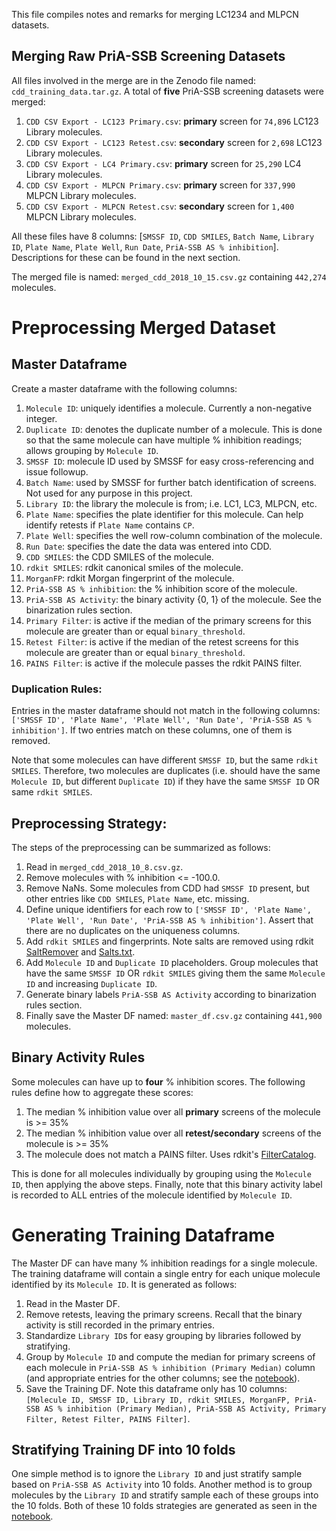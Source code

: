 This file compiles notes and remarks for merging LC1234 and MLPCN datasets.

## Merging Raw PriA-SSB Screening Datasets
All files involved in the merge are in the Zenodo file named: `cdd_training_data.tar.gz`. A total of **five** PriA-SSB screening datasets were merged:

1. `CDD CSV Export - LC123 Primary.csv`: **primary** screen for `74,896` LC123 Library molecules.
2. `CDD CSV Export - LC123 Retest.csv`: **secondary** screen for `2,698` LC123 Library molecules.
3. `CDD CSV Export - LC4 Primary.csv`: **primary** screen for `25,290` LC4 Library molecules.
4. `CDD CSV Export - MLPCN Primary.csv`: **primary** screen for `337,990` MLPCN Library molecules.
5. `CDD CSV Export - MLPCN Retest.csv`: **secondary** screen for `1,400` MLPCN Library molecules.

All these files have 8 columns: [`SMSSF ID`, `CDD SMILES`, `Batch Name`, `Library ID`, `Plate Name`, `Plate Well`, `Run Date`, `PriA-SSB AS % inhibition`].
Descriptions for these can be found in the next section.

The merged file is named: `merged_cdd_2018_10_15.csv.gz` containing `442,274` molecules.

# Preprocessing Merged Dataset

## Master Dataframe 
Create a master dataframe with the following columns:

1. `Molecule ID`: uniquely identifies a molecule. Currently a non-negative integer.
2. `Duplicate ID`: denotes the duplicate number of a molecule. This is done so that the same molecule can have multiple % inhibition readings; allows grouping by `Molecule ID`.
3. `SMSSF ID`: molecule ID used by SMSSF for easy cross-referencing and issue followup.
4. `Batch Name`: used by SMSSF for further batch identification of screens. Not used for any purpose in this project. 
5. `Library ID`: the library the molecule is from; i.e. LC1, LC3, MLPCN, etc.
6. `Plate Name`: specifies the plate identifier for this molecule. Can help identify retests if `Plate Name` contains `CP`.
7. `Plate Well`: specifies the well row-column combination of the molecule.
8. `Run Date`: specifies the date the data was entered into CDD.
9. `CDD SMILES`: the CDD SMILES of the molecule.
10. `rdkit SMILES`: rdkit canonical smiles of the molecule.
11. `MorganFP`: rdkit Morgan fingerprint of the molecule.
12. `PriA-SSB AS % inhibition`: the % inhibition score of the molecule.
13. `PriA-SSB AS Activity`: the binary activity {0, 1} of the molecule. See the binarization rules section.
14. `Primary Filter`: is active if the median of the primary screens for this molecule are greater than or equal `binary_threshold`.
15. `Retest Filter`: is active if the median of the retest screens for this molecule are greater than or equal `binary_threshold`.
16. `PAINS Filter`: is active if the molecule passes the rdkit PAINS filter.

### Duplication Rules:
Entries in the master dataframe should not match in the following columns: `['SMSSF ID', 'Plate Name', 'Plate Well', 'Run Date', 'PriA-SSB AS % inhibition']`. If two entries match on these columns, one of them is removed. 

Note that some molecules can have different `SMSSF ID`, but the same `rdkit SMILES`. Therefore, two molecules are duplicates (i.e. should have the same `Molecule ID`, but different `Duplicate ID`) if they have the same `SMSSF ID` OR same `rdkit SMILES`.

## Preprocessing Strategy:
The steps of the preprocessing can be summarized as follows:

1. Read in `merged_cdd_2018_10_8.csv.gz`.
2. Remove molecules with % inhibition <= -100.0.
3. Remove NaNs. Some molecules from CDD had `SMSSF ID` present, but other entries like `CDD SMILES`, `Plate Name`, etc. missing.
4. Define unique identifiers for each row to  `['SMSSF ID', 'Plate Name', 'Plate Well', 'Run Date', 'PriA-SSB AS % inhibition']`. Assert that there are no duplicates on the uniqueness columns.
5. Add `rdkit SMILES` and fingerprints. Note salts are removed using rdkit [SaltRemover](https://www.rdkit.org/docs/source/rdkit.Chem.SaltRemover.html) and [Salts.txt](https://github.com/rdkit/rdkit/blob/master/Data/Salts.txt).
6. Add `Molecule ID` and `Duplicate ID` placeholders. Group molecules that have the same `SMSSF ID` OR `rdkit SMILES` giving them the same `Molecule ID`  and increasing `Duplicate ID`.
7. Generate binary labels `PriA-SSB AS Activity` according to binarization rules section.
8. Finally save the Master DF named: `master_df.csv.gz` containing `441,900` molecules.

## Binary Activity Rules
Some molecules can have up to **four** % inhibition scores.
The following rules define how to aggregate these scores:

1. The median % inhibition value over all **primary** screens of the molecule is >= 35%
2. The median % inhibition value over all **retest/secondary** screens of the molecule is >= 35%
3. The molecule does not match a PAINS filter. Uses rdkit's [FilterCatalog](https://github.com/rdkit/rdkit/pull/536).

This is done for all molecules individually by grouping using the `Molecule ID`, then applying the above steps. Finally, note that this binary activity label is recorded to ALL entries of the molecule identified by `Molecule ID`. 

# Generating Training Dataframe
The Master DF can have many % inhibition readings for a single molecule. The training dataframe will contain a single entry for each unique molecule identified by its `Molecule ID`. It is generated as follows:

1. Read in the Master DF.
2. Remove retests, leaving the primary screens. Recall that the binary activity is still recorded in the primary entries.
3. Standardize `Library ID`s for easy grouping by libraries followed by stratifying.
4. Group by `Molecule ID` and compute the median for primary screens of each molecule in `PriA-SSB AS % inhibition (Primary Median)` column (and appropriate entries for the other columns; see the [notebook](Stratify%20Sample%20Master%20DF.ipynb)).
5. Save the Training DF. Note this dataframe only has 10 columns: `[Molecule ID, SMSSF ID, Library ID, rdkit SMILES, MorganFP, PriA-SSB AS % inhibition (Primary Median), PriA-SSB AS Activity, Primary Filter, Retest Filter, PAINS Filter]`.

## Stratifying Training DF into 10 folds
One simple method is to ignore the `Library ID` and just stratify sample based on `PriA-SSB AS Activity` into 10 folds.
Another method is to group molecules by the `Library ID` and stratify sample each of these groups into the 10 folds. 
Both of these 10 folds strategies are generated as seen in the [notebook](Stratify%20Sample%20Master%20DF.ipynb).
